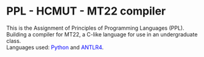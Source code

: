 # PPL - HCMUT - MT22 compiler
This is the Assignment of Principles of Programming Languages (PPL).\
Building a compiler for MT22, a C-like language for use in an undergraduate class.\
Languages used: <span style="color:blue">Python</span> and <span style="color:blue">ANTLR4</span>.
